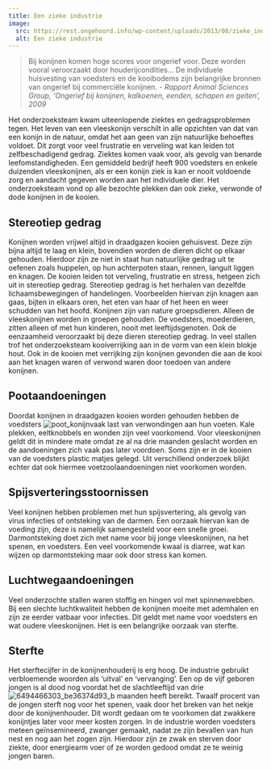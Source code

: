 ```yaml
---
title: Een zieke industrie
image:
  src: https://rest.ongehoord.info/wp-content/uploads/2013/08/zieke_ind.jpg
  alt: Een zieke industrie
---
```

> Bij konijnen komen hoge scores voor ongerief voor. Deze worden vooral veroorzaakt door houderijcondities… De individuele huisvesting van voedsters en de kooibodems zijn belangrijke bronnen van ongerief bij commerciële konijnen. _\- Rapport Animal Sciences Group, ‘Ongerief bij konijnen, kalkoenen, eenden, schapen en geiten’, 2009_

Het onderzoeksteam kwam uiteenlopende ziektes en gedragsproblemen tegen. Het leven van een vleeskonijn verschilt in alle opzichten van dat van een konijn in de natuur, omdat het aan geen van zijn natuurlijke behoeftes voldoet. Dit zorgt voor veel frustratie en verveling wat kan leiden tot zelfbeschadigend gedrag. Ziektes komen vaak voor, als gevolg van benarde leefomstandigheden. Een gemiddeld bedrijf heeft 900 voedsters en enkele duizenden vleeskonijnen, als er een konijn ziek is kan er nooit voldoende zorg en aandacht gegeven worden aan het individuele dier. Het onderzoeksteam vond op alle bezochte plekken dan ook zieke, verwonde of dode konijnen in de kooien.

## Stereotiep gedrag

Konijnen worden vrijwel altijd in draadgazen kooien gehuisvest. Deze zijn bijna altijd te laag en klein, bovendien worden de dieren dicht op elkaar gehouden. Hierdoor zijn ze niet in staat hun natuurlijke gedrag uit te oefenen zoals huppelen, op hun achterpoten staan, rennen, languit liggen en knagen. De kooien leiden tot verveling, frustratie en stress, hetgeen zich uit in stereotiep gedrag. Stereotiep gedrag is het herhalen van dezelfde lichaamsbewegingen of handelingen. Voorbeelden hiervan zijn knagen aan gaas, bijten in elkaars oren, het eten van haar of het heen en weer schudden van het hoofd. Konijnen zijn van nature groepsdieren. Alleen de vleeskonijnen worden in groepen gehouden. De voedsters, moederdieren, zitten alleen of met hun kinderen, nooit met leeftijdsgenoten. Ook de eenzaamheid veroorzaakt bij deze dieren stereotiep gedrag. In veel stallen trof het onderzoeksteam kooiverrijking aan in de vorm van een klein blokje hout. Ook in de kooien met verrijking zijn konijnen gevonden die aan de kooi aan het knagen waren of verwond waren door toedoen van andere konijnen.

## Pootaandoeningen

Doordat konijnen in draadgazen kooien worden gehouden hebben de voedsters ![poot_konijn](http://www.ongehoord.info/wp-content/uploads/2013/08/poot_konijn-300x200.jpg)vaak last van verwondingen aan hun voeten. Kale plekken, eeltknobbels en wonden zijn veel voorkomend. Voor vleeskonijnen geldt dit in mindere mate omdat ze al na drie maanden geslacht worden en de aandoeningen zich vaak pas later voordoen. Soms zijn er in de kooien van de voedsters plastic matjes gelegd. Uit verschillend onderzoek blijkt echter dat ook hiermee voetzoolaandoeningen niet voorkomen worden.

## Spijsverteringsstoornissen

Veel konijnen hebben problemen met hun spijsvertering, als gevolg van virus infecties of ontsteking van de darmen. Een oorzaak hiervan kan de voeding zijn, deze is namelijk samengesteld voor een snelle groei. Darmontsteking doet zich met name voor bij jonge vleeskonijnen, na het spenen, en voedsters. Een veel voorkomende kwaal is diarree, wat kan wijzen op darmontsteking maar ook door stress kan komen.

## Luchtwegaandoeningen

Veel onderzochte stallen waren stoffig en hingen vol met spinnenwebben. Bij een slechte luchtkwaliteit hebben de konijnen moeite met ademhalen en zijn ze eerder vatbaar voor infecties. Dit geldt met name voor voedsters en wat oudere vleeskonijnen. Het is een belangrijke oorzaak van sterfte.

## Sterfte

Het sterftecijfer in de konijnenhouderij is erg hoog. De industrie gebruikt verbloemende woorden als ‘uitval’ en ‘vervanging’. Een op de vijf geboren jongen is al dood nog voordat het de slachtleeftijd van drie![6494466303_be36374d93_b](http://www.ongehoord.info/wp-content/uploads/2013/08/6494466303_be36374d93_b-300x200.jpg) maanden heeft bereikt. Twaalf procent van de jongen sterft nog voor het spenen, vaak door het breken van het nekje door de konijnenhouder. Dit wordt gedaan om te voorkomen dat zwakkere konijntjes later voor meer kosten zorgen. In de industrie worden voedsters meteen geïnsemineerd, zwanger gemaakt, nadat ze zijn bevallen van hun nest en nog aan het zogen zijn. Hierdoor zijn ze zwak en sterven door ziekte, door energiearm voer of ze worden gedood omdat ze te weinig jongen baren.